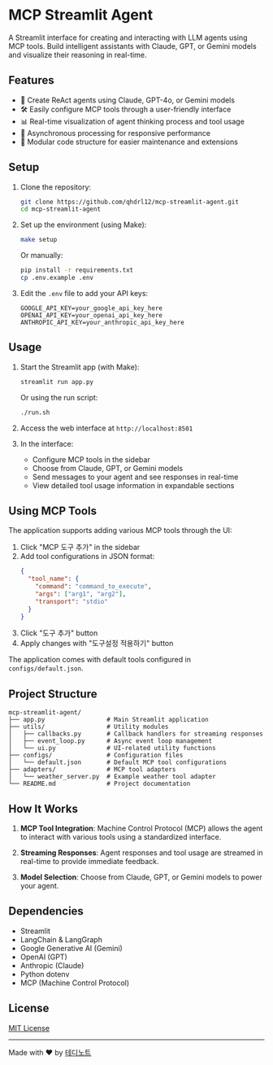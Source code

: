 # MCP Streamlit Agent

A Streamlit interface for creating and interacting with LLM agents using MCP tools. Build intelligent assistants with Claude, GPT, or Gemini models and visualize their reasoning in real-time.

## Features

- 🤖 Create ReAct agents using Claude, GPT-4o, or Gemini models
- 🛠️ Easily configure MCP tools through a user-friendly interface  
- 📊 Real-time visualization of agent thinking process and tool usage
- 🔄 Asynchronous processing for responsive performance
- 🧩 Modular code structure for easier maintenance and extensions

## Setup

1. Clone the repository:
   ```bash
   git clone https://github.com/qhdrl12/mcp-streamlit-agent.git
   cd mcp-streamlit-agent
   ```

2. Set up the environment (using Make):
   ```bash
   make setup
   ```
   
   Or manually:
   ```bash
   pip install -r requirements.txt
   cp .env.example .env
   ```

3. Edit the `.env` file to add your API keys:
   ```
   GOOGLE_API_KEY=your_google_api_key_here
   OPENAI_API_KEY=your_openai_api_key_here
   ANTHROPIC_API_KEY=your_anthropic_api_key_here
   ```

## Usage

1. Start the Streamlit app (with Make):
   ```bash
   streamlit run app.py
   ```
   
   Or using the run script:
   ```bash
   ./run.sh
   ```

2. Access the web interface at `http://localhost:8501`

3. In the interface:
   - Configure MCP tools in the sidebar
   - Choose from Claude, GPT, or Gemini models
   - Send messages to your agent and see responses in real-time
   - View detailed tool usage information in expandable sections

## Using MCP Tools

The application supports adding various MCP tools through the UI:

1. Click "MCP 도구 추가" in the sidebar
2. Add tool configurations in JSON format:
   ```json
   {
     "tool_name": {
       "command": "command_to_execute",
       "args": ["arg1", "arg2"],
       "transport": "stdio"
     }
   }
   ```
3. Click "도구 추가" button
4. Apply changes with "도구설정 적용하기" button

The application comes with default tools configured in `configs/default.json`.

## Project Structure

```
mcp-streamlit-agent/
├── app.py                 # Main Streamlit application
├── utils/                 # Utility modules
│   ├── callbacks.py       # Callback handlers for streaming responses
│   ├── event_loop.py      # Async event loop management
│   └── ui.py              # UI-related utility functions
├── configs/               # Configuration files
│   └── default.json       # Default MCP tool configurations
├── adapters/              # MCP tool adapters
│   └── weather_server.py  # Example weather tool adapter
└── README.md              # Project documentation
```

## How It Works

1. **MCP Tool Integration**: Machine Control Protocol (MCP) allows the agent to interact with various tools using a standardized interface.

2. **Streaming Responses**: Agent responses and tool usage are streamed in real-time to provide immediate feedback.

3. **Model Selection**: Choose from Claude, GPT, or Gemini models to power your agent.

## Dependencies

- Streamlit
- LangChain & LangGraph
- Google Generative AI (Gemini)
- OpenAI (GPT)
- Anthropic (Claude)
- Python dotenv
- MCP (Machine Control Protocol)

## License

[MIT License](LICENSE)

---

Made with ❤️ by [테디노트](https://youtube.com/c/teddynote) 